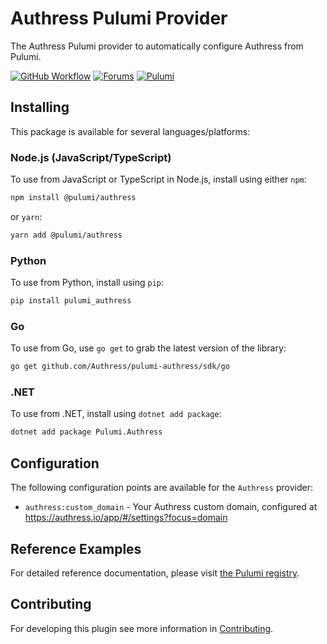 # Authress Pulumi Provider
The Authress Pulumi provider to automatically configure Authress from Pulumi.

[![GitHub Workflow][workflow]][workflow-link] [![Forums][discuss-badge]][discuss] [![Pulumi][pulumi-badge]][pulumi-link]

[workflow]: https://github.com/authress/pulumi-provider-authress/actions/workflows/build.yml/badge.svg
[workflow-link]: https://github.com/authress/pulumi-provider-authress/actions

[discuss-badge]: https://img.shields.io/badge/build-pulumi--authress-623CE4.svg
[discuss]: https://discuss.hashicorp.com/c/pulumi-providers/31

[pulumi-badge]: https://img.shields.io/badge/install-pulumi--authress-blue.svg
[pulumi-link]: https://registry.pulumi.io/providers/authress/authress/latest/docs



## Installing

This package is available for several languages/platforms:

### Node.js (JavaScript/TypeScript)

To use from JavaScript or TypeScript in Node.js, install using either `npm`:

```bash
npm install @pulumi/authress
```

or `yarn`:

```bash
yarn add @pulumi/authress
```

### Python

To use from Python, install using `pip`:

```bash
pip install pulumi_authress
```

### Go

To use from Go, use `go get` to grab the latest version of the library:

```bash
go get github.com/Authress/pulumi-authress/sdk/go
```

### .NET

To use from .NET, install using `dotnet add package`:

```bash
dotnet add package Pulumi.Authress
```

## Configuration

The following configuration points are available for the `Authress` provider:

- `authress:custom_domain` - Your Authress custom domain, configured at https://authress.io/app/#/settings?focus=domain

## Reference Examples

For detailed reference documentation, please visit [the Pulumi registry](https://www.pulumi.com/registry/packages/authress/api-docs/).



## Contributing
For developing this plugin see more information in [Contributing](./contributing/README.md).
